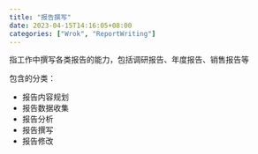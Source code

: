 ```yaml
---
title: "报告撰写"
date: 2023-04-15T14:16:05+08:00
categories: ["Wrok", "ReportWriting"]
---
```


指工作中撰写各类报告的能力，包括调研报告、年度报告、销售报告等

包含的分类：

* 报告内容规划
* 报告数据收集
* 报告分析
* 报告撰写
* 报告修改
